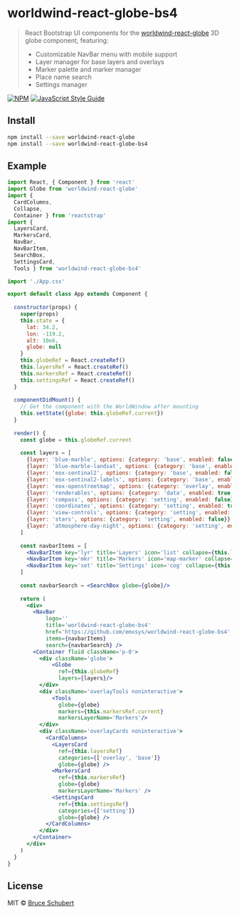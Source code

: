 # worldwind-react-globe-bs4

> React Bootstrap UI components for the [worldwind-react-globe](https://github.com/emxsys/worldwind-react-globe) 3D globe component, featuring:
> - Customizable NavBar menu with mobile support
> - Layer manager for base layers and overlays
> - Marker palette and marker manager
> - Place name search
> - Settings manager

[![NPM](https://img.shields.io/npm/v/worldwind-react-globe-bs4.svg)](https://www.npmjs.com/package/worldwind-react-globe-bs4) [![JavaScript Style Guide](https://img.shields.io/badge/code_style-standard-brightgreen.svg)](https://standardjs.com)

## Install

```bash
npm install --save worldwind-react-globe
npm install --save worldwind-react-globe-bs4
```

## Example 

```jsx
import React, { Component } from 'react'
import Globe from 'worldwind-react-globe'
import { 
  CardColumns, 
  Collapse, 
  Container } from 'reactstrap'
import { 
  LayersCard, 
  MarkersCard, 
  NavBar, 
  NavBarItem, 
  SearchBox, 
  SettingsCard, 
  Tools } from 'worldwind-react-globe-bs4'

import './App.css'

export default class App extends Component {
    
  constructor(props) {
    super(props)
    this.state = {
      lat: 34.2,
      lon: -119.2,
      alt: 10e6,
      globe: null
    }
    this.globeRef = React.createRef()
    this.layersRef = React.createRef()
    this.markersRef = React.createRef()
    this.settingsRef = React.createRef()
  }
  
  componentDidMount() {
    // Get the component with the WorldWindow after mounting
    this.setState({globe: this.globeRef.current})
  }
  
  render() {
    const globe = this.globeRef.current
    
    const layers = [
      {layer: 'blue-marble', options: {category: 'base', enabled: false}},
      {layer: 'blue-marble-landsat', options: {category: 'base', enabled: false}},
      {layer: 'eox-sentinal2', options: {category: 'base', enabled: false}},
      {layer: 'eox-sentinal2-labels', options: {category: 'base', enabled: true}},
      {layer: 'eox-openstreetmap', options: {category: 'overlay', enabled: false, opacity: 0.8}},
      {layer: 'renderables', options: {category: 'data', enabled: true, displayName: 'Markers'}},
      {layer: 'compass', options: {category: 'setting', enabled: false}},
      {layer: 'coordinates', options: {category: 'setting', enabled: true}},
      {layer: 'view-controls', options: {category: 'setting', enabled: true}},
      {layer: 'stars', options: {category: 'setting', enabled: false}},
      {layer: 'atmosphere-day-night', options: {category: 'setting', enabled: false}}
    ]
    
    const navbarItems = [
      <NavBarItem key='lyr' title='Layers' icon='list' collapse={this.layersRef.current}/>,
      <NavBarItem key='mkr' title='Markers' icon='map-marker' collapse={this.markersRef.current}/>,
      <NavBarItem key='set' title='Settings' icon='cog' collapse={this.settingsRef.current}/>
    ]
   
    const navbarSearch = <SearchBox globe={globe}/>
    
    return (
      <div>
        <NavBar 
            logo=''
            title='worldwind-react-globe-bs4'
            href='https://github.com/emxsys/worldwind-react-globe-bs4'
            items={navbarItems}
            search={navbarSearch} />
        <Container fluid className='p-0'>
          <div className='globe'>
              <Globe 
                ref={this.globeRef} 
                layers={layers}/>
          </div>
          <div className='overlayTools noninteractive'>
              <Tools 
                globe={globe} 
                markers={this.markersRef.current}
                markersLayerName='Markers'/>
          </div>
          <div className='overlayCards noninteractive'>
            <CardColumns>
              <LayersCard
                ref={this.layersRef}
                categories={['overlay', 'base']} 
                globe={globe} />
              <MarkersCard
                ref={this.markersRef}
                globe={globe}
                markersLayerName='Markers' />
              <SettingsCard
                ref={this.settingsRef}
                categories={['setting']} 
                globe={globe} />
            </CardColumns>
          </div>
        </Container>
      </div>
    )
  }
}

```

## License

MIT © [Bruce Schubert](https://github.com/emxsys)
